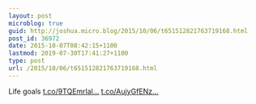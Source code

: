 ```yaml
---
layout: post
microblog: true
guid: http://joshua.micro.blog/2015/10/06/t651512821763719168.html
post_id: 36972
date: 2015-10-07T08:42:15+1100
lastmod: 2019-07-30T17:41:27+1100
type: post
url: /2015/10/06/t651512821763719168.html
---
```

Life goals [t.co/9TQEmrlal...](http://t.co/9TQEmrlalQ) [t.co/AujyGfENz...](http://t.co/AujyGfENzO)
